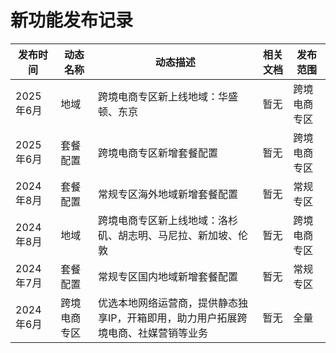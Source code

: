 # 新功能发布记录

| 发布时间  | 动态名称     | 动态描述                                                     | 相关文档 | 发布范围     |
| --------- | ------------ | ------------------------------------------------------------ | -------- | ------------ |
| 2025年6月 | 地域     | 跨境电商专区新上线地域：华盛顿、东京                            | 暂无     | 跨境电商专区     |
| 2025年6月 | 套餐配置     | 跨境电商专区新增套餐配置                                 | 暂无     | 跨境电商专区     |
| 2024年8月 | 套餐配置     | 常规专区海外地域新增套餐配置                                 | 暂无     | 常规专区     |
| 2024年8月 | 地域         | 跨境电商专区新上线地域：洛杉矶、胡志明、马尼拉、新加坡、伦敦         | 暂无     | 跨境电商专区 |
| 2024年7月 | 套餐配置     | 常规专区国内地域新增套餐配置                                 | 暂无     | 常规专区     |
| 2024年6月 | 跨境电商专区 | 优选本地网络运营商，提供静态独享IP，开箱即用，助力用户拓展跨境电商、社媒营销等业务 | 暂无     | 全量         |


